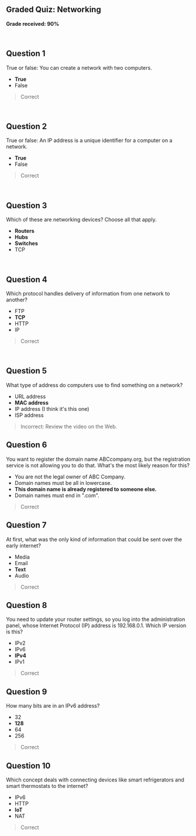 ## Graded Quiz: Networking

__Grade received: 90%__

<br>

## Question 1

True or false: You can create a network with two computers.

* **True**
* False

> Correct

<br>

## Question 2

True or false: An IP address is a unique identifier for a computer on a network.

* **True**
* False

> Correct


<br>

## Question 3

Which of these are networking devices? Choose all that apply.


* **Routers**
* **Hubs** 
* **Switches**
* TCP

<br>

## Question 4

Which protocol handles delivery of information from one network to another?


* FTP 
* **TCP**
* HTTP 
* IP

> Correct

<br>

## Question 5

What type of address do computers use to find something on a network? 

* URL address
* **MAC address**
* IP address (I think it's this one)
* ISP address

> Incorrect: Review the video on the Web.

## Question 6
You want to register the domain name ABCcompany.org, but the registration service is not allowing you to do that. What's the most likely reason for this? 


* You are not the legal owner of ABC Company. 
* Domain names must be all in lowercase. 
* **This domain name is already registered to someone else.**
* Domain names must end in ".com". 

> Correct


## Question 7
At first, what was the only kind of information that could be sent over the early internet?

* Media
* Email
* **Text**
* Audio

> Correct

## Question 8
You need to update your router settings, so you log into the administration panel, whose Internet Protocol (IP) address is 192.168.0.1. Which IP version is this?

* IPv2
* IPv6 
* **IPv4**
* IPv1

> Correct

## Question 9
How many bits are in an IPv6 address?

* 32
* **128**
* 64
* 256

> Correct

## Question 10
Which concept deals with connecting devices like smart refrigerators and smart thermostats to the internet?


* IPv6
* HTTP
* **IoT**
* NAT

> Correct